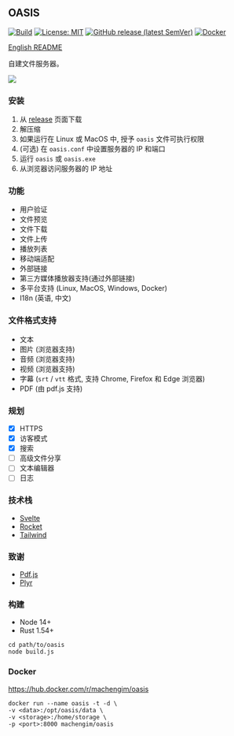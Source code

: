 ## OASIS

[![Build](https://github.com/machengim/oasis/actions/workflows/build_release.yml/badge.svg)](https://github.com/machengim/oasis/actions/workflows/build_release.yml) [![License: MIT](https://img.shields.io/badge/License-MIT-yellow.svg)](https://github.com/machengim/oasis/blob/main/LICENSE-MIT) [![GitHub release (latest SemVer)](https://img.shields.io/github/v/release/machengim/oasis)](https://github.com/machengim/oasis/releases) [![Docker](https://img.shields.io/badge/docker-v0.2.4-orange)](https://hub.docker.com/r/machengim/oasis)

[English README](https://github.com/machengim/oasis/blob/main/README.md)

自建文件服务器。

![](https://github.com/machengim/oasis/blob/main/doc/demo.png?raw=true)

### 安装

1. 从 [release](https://github.com/machengim/oasis/releases) 页面下载
2. 解压缩
3. 如果运行在 Linux 或 MacOS 中, 授予 `oasis` 文件可执行权限
4. (可选) 在 `oasis.conf` 中设置服务器的 IP 和端口
5. 运行 `oasis` 或 `oasis.exe`
6. 从浏览器访问服务器的 IP 地址

### 功能

- 用户验证
- 文件预览
- 文件下载
- 文件上传
- 播放列表
- 移动端适配
- 外部链接
- 第三方媒体播放器支持(通过外部链接)
- 多平台支持 (Linux, MacOS, Windows, Docker)
- I18n (英语, 中文)

### 文件格式支持

- 文本
- 图片 (浏览器支持)
- 音频 (浏览器支持)
- 视频 (浏览器支持)
- 字幕 (`srt` / `vtt` 格式, 支持 Chrome, Firefox 和 Edge 浏览器)
- PDF (由 pdf.js 支持)

### 规划

- [x] HTTPS
- [x] 访客模式
- [x] 搜索
- [ ] 高级文件分享
- [ ] 文本编辑器
- [ ] 日志

### 技术栈

- [Svelte](https://svelte.dev)
- [Rocket](https://rocket.rs)
- [Tailwind](https://tailwindcss.com)

### 致谢

- [Pdf.js](https://mozilla.github.io/pdf.js)
- [Plyr](https://plyr.io)

### 构建

- Node 14+
- Rust 1.54+

```
cd path/to/oasis
node build.js
```

### Docker

https://hub.docker.com/r/machengim/oasis

```
docker run --name oasis -t -d \
-v <data>:/opt/oasis/data \
-v <storage>:/home/storage \
-p <port>:8000 machengim/oasis
```

